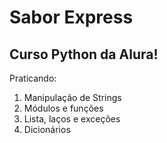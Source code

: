 # Sabor Express

## Curso Python da Alura!

Praticando:

01. Manipulação de Strings
02. Módulos e funções
03. Lista, laços e exceções
04. Dicionários
